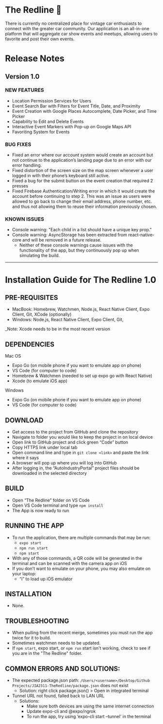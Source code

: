 # The Redline 🚗
There is currently no centralized place for vintage car enthusiasts to connect with the greater car community. Our application is an all-in-one platform that will aggregate car show events and meetups, allowing users to favorite and post their own events. 

# Release Notes

## Version 1.0 

### NEW FEATURES 
* Location Permission Services for Users 
* Event Search Bar with Filters for Event Title, Date, and Proximity  
* Event Creation with Google Places Autocomplete, Date Picker, and Time Picker 
* Capability to Edit and Delete Events 
* Interactive Event Markers with Pop-up on Google Maps API 
* Favoriting System for Events

### BUG FIXES 
* Fixed an error where our account system would create an account but not continue to the application’s landing page due to an error with our error handling. 
* Fixed distortion of the screen size on the map screen whenever a user logged in with their phone’s keyboard still active. 
* Fixed a bug for the submit button on the event creation that required 2 presses 
* Fixed Firebase Authentication/Writing error in which it would create the account before continuing to step 2. This was an issue as users were allowed to go back to change their email address, phone number, etc. and thus not allowing them to reuse their information previously chosen. 

### KNOWN ISSUES 
* Console warning: "Each child in a list should have a unique key prop."
* Console warning: AsyncStorage has been extracted from react-native-core and will be removed in a future release.
    * Neither of these console warnings cause issues with the functionality of the app, but they continuously pop up when simulating the build.

------------

# Installation Guide for The Redline 1.0 

## PRE-REQUISITES 
* MacBook: Homebrew, Watchmen, Node.js, React Native Client, Expo Client, Git, 
 XCode (optionally) 
* Windows: Node.js, React Native Client, Expo Client, Git, 

_Note: Xcode needs to be in the most recent version

## DEPENDENCIES 
Mac OS 
* Expo Go (on mobile phone if you want to emulate app on phone) 
* VS Code (for computer to code) 
* Homebrew & Watchmen (needed to set up expo go with React Native) 
* Xcode (to emulate iOS app) 

Windows 
* Expo Go (on mobile phone if you want to emulate app on phone) 
* VS Code (for computer to code) 

## DOWNLOAD 
* Get access to the project from GitHub and clone the repository 
* Navigate to folder you would like to keep the project in on local device 
* Open link to GitHub project and click green “Code” button 
* Copy HTTPS link under local tab 
* Open command line and type in `git clone <link>` and paste the link where it says <link> 
* A browser will pop up where you will log into GitHub 
* After logging in, the “AutoIndustryPortal” project files should be downloaded in the selected directory 

## BUILD 
* Open “The Redline” folder on VS Code 
* Open VS Code terminal and type `npm install` 
* The App is now ready to run 

## RUNNING THE APP 
* To run the application, there are multiple commands that may be run: 
    * `expo start` 
    * `npm run start` 
    * `npm start` 
* With any of those commands, a QR code will be generated in the terminal and can be scanned with the camera app on iOS
* If you don’t want to emulate on your phone, you may also emulate on your laptop: 
    * “i” to load up iOS emulator 

## INSTALLATION 
* None. 

## TROUBLESHOOTING 
* When pulling from the recent merge, sometimes you must run the app twice for it to build.  
* Sometimes watchmen needs to be updated.  
* If `npm start`, expo start, or `npm run` start isn't working, check to see if you are in the "The Redline" folder. 

## COMMON ERRORS AND SOLUTIONS: 
* The expected package.json path: `/Users/<username>/Desktop/Github Projects/JIA2311-TheRedline/package.json` does not exist 
    * Solution: right click package.json() > Open in integrated terminal 
* Tunnel URL not found, falled back to LAN URL 
    * Solutions: 
        * Make sure both devices are using the same internet connection 
        * Update expo-cli and @expo/ngrok 
        * To run the app, try using ‘expo-cli start –tunnel’ in the terminal 
